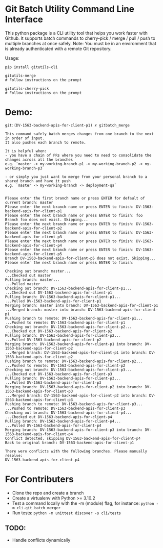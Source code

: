 # Git Batch Utility Command Line Interface

This python package is a CLI utility tool that helps you work faster with Github. 
It supports batch commands to cherry-pick / merge / pull / push to multiple branches at once safely.
Note: You must be in an environment that is already authenticated with a remote Git repository.


Usage:
```
pip install gitutils-cli

gitutils-merge
# Follow instructions on the prompt

gitutils-cherry-pick
# Follow instructions on the prompt
```



# Demo:
```
git:(DV-1563-backend-apis-for-client-p1) ✗ gitbatch_merge

This command safely batch merges changes from one branch to the next in order of input.
It also pushes each branch to remote.

It is helpful when:
- you have a chain of PRs where you need to need to consolidate the changes across all the branches
e.g. `master -> my-working-branch-p1 -> my-working-branch-p2 -> my-working-branch-p3`

- or simply you just want to merge from your personal branch to a shared branch and have it push
e.g. `master -> my-working-branch -> deployment-qa`


Please enter the first branch name or press ENTER for default of current branch: master
Please enter the next branch name or press ENTER to finish: DV-1563-backend-apis-for-client-p1
Please enter the next branch name or press ENTER to finish: foo
Branch foo does not exist. Skipping...
Please enter the next branch name or press ENTER to finish: DV-1563-backend-apis-for-client-p2
Please enter the next branch name or press ENTER to finish: DV-1563-backend-apis-for-client-p3
Please enter the next branch name or press ENTER to finish: DV-1563-backend-apis-for-client-p4
Please enter the next branch name or press ENTER to finish: DV-1563-backend-apis-for-client-p5
Branch DV-1563-backend-apis-for-client-p5 does not exist. Skipping...
Please enter the next branch name or press ENTER to finish:

Checking out branch: master...
...Checked out master
Pulling branch: master...
...Pulled master
Checking out branch: DV-1563-backend-apis-for-client-p1...
...Checked out DV-1563-backend-apis-for-client-p1
Pulling branch: DV-1563-backend-apis-for-client-p1...
...Pulled DV-1563-backend-apis-for-client-p1
Merging branch: master into branch: DV-1563-backend-apis-for-client-p1
...Merged branch: master into branch: DV-1563-backend-apis-for-client-p1
Pushing branch to remote: DV-1563-backend-apis-for-client-p1...
...Pushed to remote: DV-1563-backend-apis-for-client-p1
Checking out branch: DV-1563-backend-apis-for-client-p2...
...Checked out DV-1563-backend-apis-for-client-p2
Pulling branch: DV-1563-backend-apis-for-client-p2...
...Pulled DV-1563-backend-apis-for-client-p2
Merging branch: DV-1563-backend-apis-for-client-p1 into branch: DV-1563-backend-apis-for-client-p2
...Merged branch: DV-1563-backend-apis-for-client-p1 into branch: DV-1563-backend-apis-for-client-p2
Pushing branch to remote: DV-1563-backend-apis-for-client-p2...
...Pushed to remote: DV-1563-backend-apis-for-client-p2
Checking out branch: DV-1563-backend-apis-for-client-p3...
...Checked out DV-1563-backend-apis-for-client-p3
Pulling branch: DV-1563-backend-apis-for-client-p3...
...Pulled DV-1563-backend-apis-for-client-p3
Merging branch: DV-1563-backend-apis-for-client-p2 into branch: DV-1563-backend-apis-for-client-p3
...Merged branch: DV-1563-backend-apis-for-client-p2 into branch: DV-1563-backend-apis-for-client-p3
Pushing branch to remote: DV-1563-backend-apis-for-client-p3...
...Pushed to remote: DV-1563-backend-apis-for-client-p3
Checking out branch: DV-1563-backend-apis-for-client-p4...
...Checked out DV-1563-backend-apis-for-client-p4
Pulling branch: DV-1563-backend-apis-for-client-p4...
...Pulled DV-1563-backend-apis-for-client-p4
Merging branch: DV-1563-backend-apis-for-client-p3 into branch: DV-1563-backend-apis-for-client-p4
Conflict detected, skipping DV-1563-backend-apis-for-client-p4
Back to original branch: DV-1563-backend-apis-for-client-p1

There were conflicts with the following branches. Please manually resolve:
DV-1563-backend-apis-for-client-p4
```

# For Contributers
- Clone the repo and create a branch
- Create a virtualenv with Python >= 3.10.2
- Test a command locally with the -m (module) flag, for instance: `python -m cli.git_batch_merger`
- Run tests: `python -m unittest discover -s cli/tests`

## TODO:
- Handle conflicts dynamically